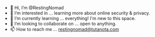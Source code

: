 - 👋 Hi, I’m @RestingNomad
- 👀 I’m interested in ... learning more about online security & privacy. 
- 🌱 I’m currently learning ... everything! I'm new to this space.
- 💞️ I’m looking to collaborate on ... open to anything.
- 📫 How to reach me ... restingnomad@tutanota.com

<!---
RestingNomad/RestingNomad is a ✨ special ✨ repository because its `README.md` (this file) appears on your GitHub profile.
You can click the Preview link to take a look at your changes.
--->
